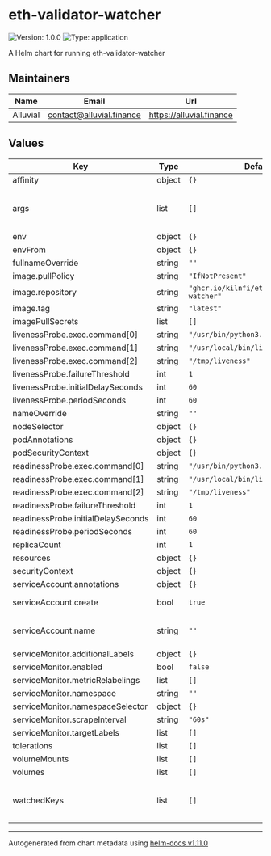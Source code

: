 # eth-validator-watcher

![Version: 1.0.0](https://img.shields.io/badge/Version-1.0.0-informational?style=flat-square) ![Type: application](https://img.shields.io/badge/Type-application-informational?style=flat-square)

A Helm chart for running eth-validator-watcher

## Maintainers

| Name | Email | Url |
| ---- | ------ | --- |
| Alluvial | <contact@alluvial.finance> | <https://alluvial.finance> |

## Values

| Key | Type | Default | Description |
|-----|------|---------|-------------|
| affinity | object | `{}` |  |
| args | list | `[]` | Specifies the arguments to the command line Please refer to https://github.com/kilnfi/eth-validator-watcher/blob/main/README.md#description |
| env | object | `{}` |  |
| envFrom | object | `{}` |  |
| fullnameOverride | string | `""` |  |
| image.pullPolicy | string | `"IfNotPresent"` |  |
| image.repository | string | `"ghcr.io/kilnfi/eth-validator-watcher"` |  |
| image.tag | string | `"latest"` |  |
| imagePullSecrets | list | `[]` |  |
| livenessProbe.exec.command[0] | string | `"/usr/bin/python3.9"` |  |
| livenessProbe.exec.command[1] | string | `"/usr/local/bin/liveness_check.py"` |  |
| livenessProbe.exec.command[2] | string | `"/tmp/liveness"` |  |
| livenessProbe.failureThreshold | int | `1` |  |
| livenessProbe.initialDelaySeconds | int | `60` |  |
| livenessProbe.periodSeconds | int | `60` |  |
| nameOverride | string | `""` |  |
| nodeSelector | object | `{}` |  |
| podAnnotations | object | `{}` |  |
| podSecurityContext | object | `{}` |  |
| readinessProbe.exec.command[0] | string | `"/usr/bin/python3.9"` |  |
| readinessProbe.exec.command[1] | string | `"/usr/local/bin/liveness_check.py"` |  |
| readinessProbe.exec.command[2] | string | `"/tmp/liveness"` |  |
| readinessProbe.failureThreshold | int | `1` |  |
| readinessProbe.initialDelaySeconds | int | `60` |  |
| readinessProbe.periodSeconds | int | `60` |  |
| replicaCount | int | `1` |  |
| resources | object | `{}` |  |
| securityContext | object | `{}` |  |
| serviceAccount.annotations | object | `{}` | Annotations to add to the service account |
| serviceAccount.create | bool | `true` | Specifies whether a service account should be created |
| serviceAccount.name | string | `""` | The name of the service account to use. If not set and create is true, a name is generated using the fullname template |
| serviceMonitor.additionalLabels | object | `{}` |  |
| serviceMonitor.enabled | bool | `false` |  |
| serviceMonitor.metricRelabelings | list | `[]` |  |
| serviceMonitor.namespace | string | `""` |  |
| serviceMonitor.namespaceSelector | object | `{}` |  |
| serviceMonitor.scrapeInterval | string | `"60s"` |  |
| serviceMonitor.targetLabels | list | `[]` |  |
| tolerations | list | `[]` |  |
| volumeMounts | list | `[]` |  |
| volumes | list | `[]` |  |
| watchedKeys | list | `[]` | List of public keys to watch. See https://github.com/kilnfi/eth-validator-watcher/blob/main/README.md#command-lines-examples |

----------------------------------------------
Autogenerated from chart metadata using [helm-docs v1.11.0](https://github.com/norwoodj/helm-docs/releases/v1.11.0)
